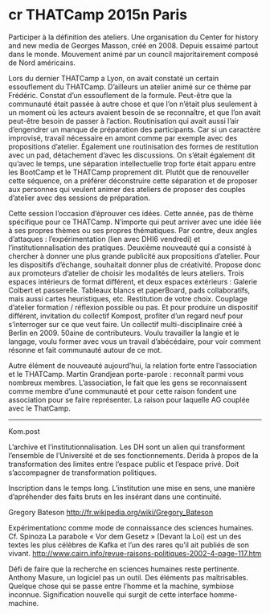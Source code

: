 # cr THATCamp 2015n Paris

Participer à la définition des ateliers.
Une organisation du Center for history and new media de Georges Masson, créé en 2008. Depuis essaimé partout dans le monde. Mouvement animé par un council majoritairement composé de Nord américains.

Lors du dernier THATCamp a Lyon, on avait constaté un certain essouflement du THATCamp. D’ailleurs un atelier animé sur ce thème par Frédéric. Constat d’un essouflement de la formule. Peut-être que la communauté était passée à autre chose et que l’on n’était plus seulement à un moment où les acteurs avaient besoin de se reconnaître, et que l’on avait peut-être besoin de passer à l’action. Routinisation qui avait aussi l’air d’engendrer un manque de préparation des participants. Car si un caractère improvisé, travail nécessaire en amont comme par exemple avec des propositions d’atelier. Également une routinisation des formes de restitution avec un pad, détachement d’avec les discussions. On s’était également dit qu’avec le temps, une séparation intellectuelle trop forte était apparu entre les BootCamp et le THATCamp proprement dit. Plutôt que de renouveller cette séquence, on a préférer déconstruire cette séparation et de proposer aux personnes qui veulent animer des ateliers de proposer des couples d’atelier avec des sessions de préparation.

Cette session l’occasion d’éprouver ces idées. Cette année, pas de thème spécifique pour ce THATCamp. N’importe qui peut arriver avec une idée liée à ses propres thèmes ou ses propres thématiques. Par contre, deux angles d’attaques : l’expérimentation (lien avec DHI6 vendredi) et l’institutionnalisation des pratiques. Deuxième nouveauté qui a consisté à chercher à donner une plus grande publicité aux propositions d’atelier. Pour les dispositifs d’échange, souhaitait donner plus de créativité. Propose donc aux promoteurs d’atelier de choisir les modalités de leurs ateliers. Trois espaces intérieurs de format différent, et deux espaces extérieurs : Galerie Colbert et passerelle. Tableaux blancs et paperBoard, pads collaboratifs, mais aussi cartes heuristiques, etc. Restitution de votre choix. Couplage d’atelier formation / réflexion possible ou pas. Et pour produire un dispositif différent, invitation du collectif Kompost, profiter d’un regard neuf pour s’interroger sur ce que veut faire. Un collectif multi-disciplinaire créé à Berlin en 2009. 50aine de contributeurs. Voulu travailler la langie et le langage, voulu former avec vous un travail d’abécédaire, pour voir comment résonne et fait communauté autour de ce mot.

Autre élément de nouveauté aujourd’hui, la relation forte entre l’association et le THATCamp. Martin Grandjean porte-parole : reconnaît parmi vous nombreux membres. L’association, le fait que les gens se reconnaissent comme membre d’une communauté et pour cette raison fondent une association pour se faire représenter. La raison pour laquelle AG couplée avec le ThatCamp.


---

Kom.post

L’archive et l’institutionnalisation.
Les DH sont un alien qui transforment l’ensemble de l’Université et de ses fonctionnements.
Derida à propos de la transformation des limites entre l’espace public et l’espace privé. Doit s’accompagner de transformation politiques.

Inscription dans le temps long. L’institution une mise en sens, une manière d’apréhender des faits bruts en les insérant dans une continuité.

Gregory Bateson
http://fr.wikipedia.org/wiki/Gregory_Bateson

Expérimentationc comme mode de connaissance des sciences humaines.
Cf. Spinoza
La parabole « Vor dem Gesetz » (Devant la Loi) est un des textes les plus célèbres de Kafka et l’un des rares qu’il ait publiés de son vivant.
http://www.cairn.info/revue-raisons-politiques-2002-4-page-117.htm

Défi de faire que la recherche en sciences humaines reste pertinente.
Anthony Masure, un logiciel pas un outil. Des éléments pas maîtrisables. Quelque chose qui se passe entre l’homme et la machine, symbiose inconnue. Signification nouvelle qui surgit de cette interface homme-machine.
